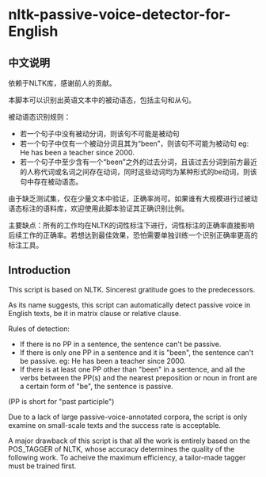 # nltk-passive-voice-detector-for-English
## 中文说明
依赖于NLTK库，感谢前人的贡献。

本脚本可以识别出英语文本中的被动语态，包括主句和从句。

被动语态识别规则：
* 若一个句子中没有被动分词，则该句不可能是被动句
* 若一个句子中仅有一个被动分词且其为“been”，则该句不可能为被动句 eg: He has been a teacher since 2000.
* 若一个句子中至少含有一个“been”之外的过去分词，且该过去分词到前方最近的人称代词或名词之间存在动词，同时这些动词均为某种形式的be动词，则该句中存在被动语态。

由于缺乏测试集，仅在少量文本中验证，正确率尚可。如果谁有大规模进行过被动语态标注的语料库，欢迎使用此脚本验证其正确识别比例。

主要缺点：所有的工作均在NLTK的词性标注下进行，词性标注的正确率直接影响后续工作的正确率。若想达到最佳效果，恐怕需要单独训练一个识别正确率更高的标注工具。

## Introduction
This script is based on NLTK. Sincerest gratitude goes to the predecessors.

As its name suggests, this script can automatically detect passive voice in English texts, be it in matrix clause or relative clause.

Rules of detection:
* If there is no PP in a sentence, the sentence can't be passive.
* If there is only one PP in a sentence and it is "been", the sentence can't be passive. eg: He has been a teacher since 2000.
* If there is at least one PP other than "been" in a sentence, and all the verbs between the PP(s) and the nearest preposition or noun in front are a certain form of "be", the sentence is passive.

(PP is short for "past participle")

Due to a lack of large passive-voice-annotated corpora, the script is only examine on small-scale texts and the success rate is acceptable.

A major drawback of this script is that all the work is entirely based on the POS_TAGGER of NLTK, whose accuracy determines the quality of the following work. To acheive the maximum efficiency, a tailor-made tagger must be trained first.
